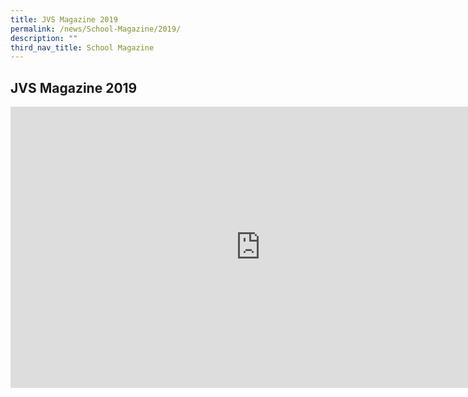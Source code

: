 ```yaml
---
title: JVS Magazine 2019
permalink: /news/School-Magazine/2019/
description: ""
third_nav_title: School Magazine
---
```

## JVS Magazine 2019

<iframe allowfullscreen="true" height="450" width="800" frameborder="0" src="https://docs.google.com/presentation/d/e/2PACX-1vTFJz40xBr5RhT0zqUuhfrQLuoSrYuJmvYeCcxpzmfgNryvGv4Y4CurkoigFdVMo0gREDKNrQh12A3H/embed?start=false&amp;loop=false&amp;delayms=3000"></iframe>